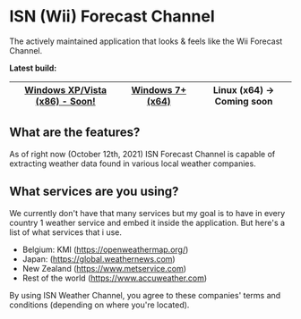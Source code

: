 # ISN (Wii) Forecast Channel
The actively maintained application that looks &amp; feels like the Wii Forecast Channel. 

**Latest build:**

| [Windows XP/Vista (x86) - Soon!](#) | [Windows 7+ (x64)](https://github.com/imadofficial/ISN-Forecast-Channel/releases/latest) | Linux (x64) -> Coming soon
| ------------- | ------------- | ------------- |

## What are the features?
As of right now (October 12th, 2021) ISN Forecast Channel is capable of extracting weather data found in various local weather companies.

## What services are you using?
We currently don't have that many services but my goal is to have in every country 1 weather service and embed it inside the application. But here's a list of what services that i use.

- Belgium: KMI (https://openweathermap.org/)
- Japan: (https://global.weathernews.com)
- New Zealand (https://www.metservice.com)
- Rest of the world (https://www.accuweather.com)

By using ISN Weather Channel, you agree to these companies' terms and conditions (depending on where you're located).
